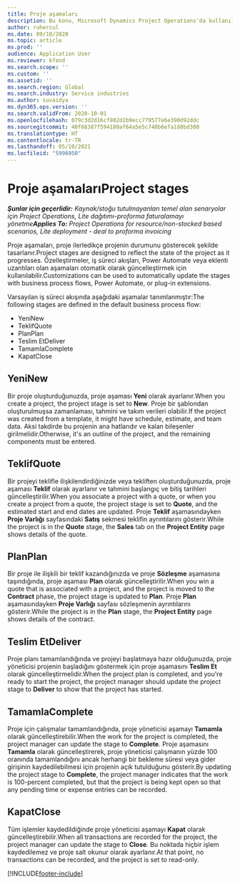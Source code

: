 ```yaml
---
title: Proje aşamaları
description: Bu konu, Microsoft Dynamics Project Operations'da kullanılabilir olan proje aşamaları hakkında bilgiler sağlar.
author: ruhercul
ms.date: 09/18/2020
ms.topic: article
ms.prod: ''
audience: Application User
ms.reviewer: kfend
ms.search.scope: ''
ms.custom: ''
ms.assetid: ''
ms.search.region: Global
ms.search.industry: Service industries
ms.author: suvaidya
ms.dyn365.ops.version: ''
ms.search.validFrom: 2020-10-01
ms.openlocfilehash: 079c3d2d16cf802d2b9ecc779577e6e390d92ddc
ms.sourcegitcommit: 40f68387f594180af64a5e5c748b6efa188bd300
ms.translationtype: HT
ms.contentlocale: tr-TR
ms.lasthandoff: 05/10/2021
ms.locfileid: "5996950"
---
```

# <a name="project-stages"></a><span data-ttu-id="15ca1-103">Proje aşamaları</span><span class="sxs-lookup"><span data-stu-id="15ca1-103">Project stages</span></span>

<span data-ttu-id="15ca1-104">_**Şunlar için geçerlidir:** Kaynak/stoğu tutulmayanları temel alan senaryolar için Project Operations, Lite dağıtımı-proforma faturalamayı yönetme_</span><span class="sxs-lookup"><span data-stu-id="15ca1-104">_**Applies To:** Project Operations for resource/non-stocked based scenarios, Lite deployment - deal to proforma invoicing_</span></span>

<span data-ttu-id="15ca1-105">Proje aşamaları, proje ilerledikçe projenin durumunu gösterecek şekilde tasarlanır.</span><span class="sxs-lookup"><span data-stu-id="15ca1-105">Project stages are designed to reflect the state of the project as it progresses.</span></span> <span data-ttu-id="15ca1-106">Özelleştirmeler, iş süreci akışları, Power Automate veya eklenti uzantıları olan aşamaları otomatik olarak güncelleştirmek için kullanılabilir.</span><span class="sxs-lookup"><span data-stu-id="15ca1-106">Customizations can be used to automatically update the stages with business process flows, Power Automate, or plug-in extensions.</span></span>

<span data-ttu-id="15ca1-107">Varsayılan iş süreci akışında aşağıdaki aşamalar tanımlanmıştır:</span><span class="sxs-lookup"><span data-stu-id="15ca1-107">The following stages are defined in the default business process flow:</span></span>

- <span data-ttu-id="15ca1-108">Yeni</span><span class="sxs-lookup"><span data-stu-id="15ca1-108">New</span></span>
- <span data-ttu-id="15ca1-109">Teklif</span><span class="sxs-lookup"><span data-stu-id="15ca1-109">Quote</span></span>
- <span data-ttu-id="15ca1-110">Plan</span><span class="sxs-lookup"><span data-stu-id="15ca1-110">Plan</span></span>
- <span data-ttu-id="15ca1-111">Teslim Et</span><span class="sxs-lookup"><span data-stu-id="15ca1-111">Deliver</span></span>
- <span data-ttu-id="15ca1-112">Tamamla</span><span class="sxs-lookup"><span data-stu-id="15ca1-112">Complete</span></span>
- <span data-ttu-id="15ca1-113">Kapat</span><span class="sxs-lookup"><span data-stu-id="15ca1-113">Close</span></span> 

## <a name="new"></a><span data-ttu-id="15ca1-114">Yeni</span><span class="sxs-lookup"><span data-stu-id="15ca1-114">New</span></span>

<span data-ttu-id="15ca1-115">Bir proje oluşturduğunuzda, proje aşaması **Yeni** olarak ayarlanır.</span><span class="sxs-lookup"><span data-stu-id="15ca1-115">When you create a project, the project stage is set to **New**.</span></span> <span data-ttu-id="15ca1-116">Proje bir şablondan oluşturulmuşsa zamanlaması, tahmini ve takım verileri olabilir.</span><span class="sxs-lookup"><span data-stu-id="15ca1-116">If the project was created from a template, it might have schedule, estimate, and team data.</span></span> <span data-ttu-id="15ca1-117">Aksi takdirde bu projenin ana hatlarıdır ve kalan bileşenler girilmelidir.</span><span class="sxs-lookup"><span data-stu-id="15ca1-117">Otherwise, it's an outline of the project, and the remaining components must be entered.</span></span>

## <a name="quote"></a><span data-ttu-id="15ca1-118">Teklif</span><span class="sxs-lookup"><span data-stu-id="15ca1-118">Quote</span></span>

<span data-ttu-id="15ca1-119">Bir projeyi teklifle ilişkilendirdiğinizde veya tekliften oluşturduğunuzda, proje aşaması **Teklif** olarak ayarlanır ve tahmini başlangıç ve bitiş tarihleri güncelleştirilir.</span><span class="sxs-lookup"><span data-stu-id="15ca1-119">When you associate a project with a quote, or when you create a project from a quote, the project stage is set to **Quote**, and the estimated start and end dates are updated.</span></span> <span data-ttu-id="15ca1-120">Proje **Teklif** aşamasındayken **Proje Varlığı** sayfasındaki **Satış** sekmesi teklifin ayrıntılarını gösterir.</span><span class="sxs-lookup"><span data-stu-id="15ca1-120">While the project is in the **Quote** stage, the **Sales** tab on the **Project Entity** page shows details of the quote.</span></span>

## <a name="plan"></a><span data-ttu-id="15ca1-121">Plan</span><span class="sxs-lookup"><span data-stu-id="15ca1-121">Plan</span></span>

<span data-ttu-id="15ca1-122">Bir proje ile ilişkili bir teklif kazandığınızda ve proje **Sözleşme** aşamasına taşındığında, proje aşaması **Plan** olarak güncelleştirilir.</span><span class="sxs-lookup"><span data-stu-id="15ca1-122">When you win a quote that is associated with a project, and the project is moved to the **Contract** phase, the project stage is updated to **Plan**.</span></span> <span data-ttu-id="15ca1-123">Proje **Plan** aşamasındayken **Proje Varlığı** sayfası sözleşmenin ayrıntılarını gösterir.</span><span class="sxs-lookup"><span data-stu-id="15ca1-123">While the project is in the **Plan** stage, the **Project Entity** page shows details of the contract.</span></span>

## <a name="deliver"></a><span data-ttu-id="15ca1-124">Teslim Et</span><span class="sxs-lookup"><span data-stu-id="15ca1-124">Deliver</span></span>

<span data-ttu-id="15ca1-125">Proje planı tamamlandığında ve projeyi başlatmaya hazır olduğunuzda, proje yöneticisi projenin başladığını göstermek için proje aşamasını **Teslim Et** olarak güncelleştirmelidir.</span><span class="sxs-lookup"><span data-stu-id="15ca1-125">When the project plan is completed, and you're ready to start the project, the project manager should update the project stage to **Deliver** to show that the project has started.</span></span>

## <a name="complete"></a><span data-ttu-id="15ca1-126">Tamamla</span><span class="sxs-lookup"><span data-stu-id="15ca1-126">Complete</span></span> 

<span data-ttu-id="15ca1-127">Proje için çalışmalar tamamlandığında, proje yöneticisi aşamayı **Tamamla** olarak güncelleştirebilir.</span><span class="sxs-lookup"><span data-stu-id="15ca1-127">When the work for the project is completed, the project manager can update the stage to **Complete**.</span></span> <span data-ttu-id="15ca1-128">Proje aşamasını **Tamamla** olarak güncelleştirerek, proje yöneticisi çalışmanın yüzde 100 oranında tamamlandığını ancak herhangi bir bekleme süresi veya gider girişinin kaydedilebilmesi için projenin açık tutulduğunu gösterir.</span><span class="sxs-lookup"><span data-stu-id="15ca1-128">By updating the project stage to **Complete**, the project manager indicates that the work is 100-percent completed, but that the project is being kept open so that any pending time or expense entries can be recorded.</span></span>

## <a name="close"></a><span data-ttu-id="15ca1-129">Kapat</span><span class="sxs-lookup"><span data-stu-id="15ca1-129">Close</span></span>

<span data-ttu-id="15ca1-130">Tüm işlemler kaydedildiğinde proje yöneticisi aşamayı **Kapat** olarak güncelleştirebilir.</span><span class="sxs-lookup"><span data-stu-id="15ca1-130">When all transactions are recorded for the project, the project manager can update the stage to **Close**.</span></span> <span data-ttu-id="15ca1-131">Bu noktada hiçbir işlem kaydedilemez ve proje salt okunur olarak ayarlanır.</span><span class="sxs-lookup"><span data-stu-id="15ca1-131">At that point, no transactions can be recorded, and the project is set to read-only.</span></span>



[!INCLUDE[footer-include](../includes/footer-banner.md)]